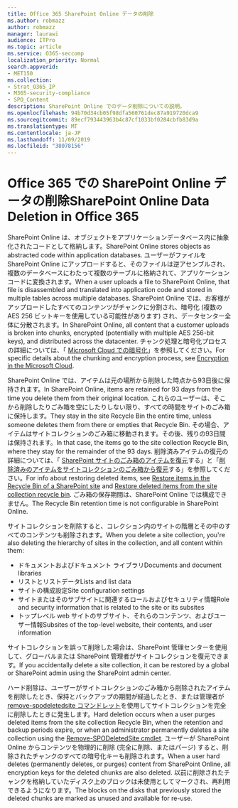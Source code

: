 ```yaml
---
title: Office 365 SharePoint Online データの削除
ms.author: robmazz
author: robmazz
manager: laurawi
audience: ITPro
ms.topic: article
ms.service: O365-seccomp
localization_priority: Normal
search.appverid:
- MET150
ms.collection:
- Strat_O365_IP
- M365-security-compliance
- SPO_Content
description: SharePoint Online でのデータ削除についての説明。
ms.openlocfilehash: 94b70d34cb05f98dfa560761dec87a919720dca9
ms.sourcegitcommit: 89ecf793443963b4c87cf1033bf0284cbfb83d9a
ms.translationtype: MT
ms.contentlocale: ja-JP
ms.lasthandoff: 11/09/2019
ms.locfileid: "38078156"
---
```

# <a name="sharepoint-online-data-deletion-in-office-365"></a><span data-ttu-id="e5290-103">Office 365 での SharePoint Online データの削除</span><span class="sxs-lookup"><span data-stu-id="e5290-103">SharePoint Online Data Deletion in Office 365</span></span>

<span data-ttu-id="e5290-104">SharePoint Online は、オブジェクトをアプリケーションデータベース内に抽象化されたコードとして格納します。</span><span class="sxs-lookup"><span data-stu-id="e5290-104">SharePoint Online stores objects as abstracted code within application databases.</span></span> <span data-ttu-id="e5290-105">ユーザーがファイルを SharePoint Online にアップロードすると、そのファイルは逆アセンブルされ、複数のデータベースにわたって複数のテーブルに格納されて、アプリケーションコードに変換されます。</span><span class="sxs-lookup"><span data-stu-id="e5290-105">When a user uploads a file to SharePoint Online, that file is disassembled and translated into application code and stored in multiple tables across multiple databases.</span></span> <span data-ttu-id="e5290-106">SharePoint Online では、お客様がアップロードしたすべてのコンテンツがチャンクに分割され、暗号化 (複数の AES 256 ビットキーを使用している可能性があります) され、データセンター全体に分散されます。</span><span class="sxs-lookup"><span data-stu-id="e5290-106">In SharePoint Online, all content that a customer uploads is broken into chunks, encrypted (potentially with multiple AES 256-bit keys), and distributed across the datacenter.</span></span> <span data-ttu-id="e5290-107">チャンク処理と暗号化プロセスの詳細については、「 [Microsoft Cloud での暗号化](https://docs.microsoft.com/microsoft-365/compliance/office-365-encryption-in-the-microsoft-cloud-overview)」を参照してください。</span><span class="sxs-lookup"><span data-stu-id="e5290-107">For specific details about the chunking and encryption process, see [Encryption in the Microsoft Cloud](https://docs.microsoft.com/microsoft-365/compliance/office-365-encryption-in-the-microsoft-cloud-overview).</span></span> 

<span data-ttu-id="e5290-108">SharePoint Online では、アイテムは元の場所から削除した時点から93日後に保持されます。</span><span class="sxs-lookup"><span data-stu-id="e5290-108">In SharePoint Online, items are retained for 93 days from the time you delete them from their original location.</span></span> <span data-ttu-id="e5290-109">これらのユーザーは、そこから削除したりごみ箱を空にしたりしない限り、すべての時間をサイトのごみ箱に保持します。</span><span class="sxs-lookup"><span data-stu-id="e5290-109">They stay in the site Recycle Bin the entire time, unless someone deletes them from there or empties that Recycle Bin.</span></span> <span data-ttu-id="e5290-110">その場合、アイテムはサイトコレクションのごみ箱に移動されます。その後、残りの93日間は保持されます。</span><span class="sxs-lookup"><span data-stu-id="e5290-110">In that case, the items go to the site collection Recycle Bin, where they stay for the remainder of the 93 days.</span></span> <span data-ttu-id="e5290-111">削除済みアイテムの復元の詳細については、「 [SharePoint サイトのごみ箱のアイテムを復元](https://support.office.com/article/6df466b6-55f2-4898-8d6e-c0dff851a0be#ID0EAADAAA=Online
)する」と「[削除済みのアイテムをサイトコレクションのごみ箱から復元](https://support.office.com/article/5fa924ee-16d7-487b-9a0a-021b9062d14b)する」を参照してください。</span><span class="sxs-lookup"><span data-stu-id="e5290-111">For info about restoring deleted items, see [Restore items in the Recycle Bin of a SharePoint site](https://support.office.com/article/6df466b6-55f2-4898-8d6e-c0dff851a0be#ID0EAADAAA=Online
) and [Restore deleted items from the site collection recycle bin](https://support.office.com/article/5fa924ee-16d7-487b-9a0a-021b9062d14b).</span></span> <span data-ttu-id="e5290-112">ごみ箱の保存期間は、SharePoint Online では構成できません。</span><span class="sxs-lookup"><span data-stu-id="e5290-112">The Recycle Bin retention time is not configurable in SharePoint Online.</span></span>

<span data-ttu-id="e5290-113">サイトコレクションを削除すると、コレクション内のサイトの階層とその中のすべてのコンテンツも削除されます。</span><span class="sxs-lookup"><span data-stu-id="e5290-113">When you delete a site collection, you're also deleting the hierarchy of sites in the collection, and all content within them:</span></span>

- <span data-ttu-id="e5290-114">ドキュメントおよびドキュメント ライブラリ</span><span class="sxs-lookup"><span data-stu-id="e5290-114">Documents and document libraries</span></span>
- <span data-ttu-id="e5290-115">リストとリストデータ</span><span class="sxs-lookup"><span data-stu-id="e5290-115">Lists and list data</span></span>
- <span data-ttu-id="e5290-116">サイトの構成設定</span><span class="sxs-lookup"><span data-stu-id="e5290-116">Site configuration settings</span></span>
- <span data-ttu-id="e5290-117">サイトまたはそのサブサイトに関連するロールおよびセキュリティ情報</span><span class="sxs-lookup"><span data-stu-id="e5290-117">Role and security information that is related to the site or its subsites</span></span>
- <span data-ttu-id="e5290-118">トップレベル web サイトのサブサイト、それらのコンテンツ、およびユーザー情報</span><span class="sxs-lookup"><span data-stu-id="e5290-118">Subsites of the top-level website, their contents, and user information</span></span>

<span data-ttu-id="e5290-119">サイトコレクションを誤って削除した場合は、SharePoint 管理センターを使用して、グローバルまたは SharePoint 管理者がサイトコレクションを復元できます。</span><span class="sxs-lookup"><span data-stu-id="e5290-119">If you accidentally delete a site collection, it can be restored by a global or SharePoint admin using the SharePoint admin center.</span></span> 

<span data-ttu-id="e5290-120">ハード削除は、ユーザーがサイトコレクションのごみ箱から削除されたアイテムを削除したとき、保持とバックアップの期間が経過したとき、または管理者が[remove-spodeletedsite コマンドレット](/powershell/module/sharepoint-online/Remove-SPODeletedSite?view=sharepoint-ps)を使用してサイトコレクションを完全に削除したときに発生します。</span><span class="sxs-lookup"><span data-stu-id="e5290-120">Hard deletion occurs when a user purges deleted items from the site collection Recycle Bin, when the retention and backup periods expire, or when an administrator permanently deletes a site collection using the [Remove-SPODeletedSite cmdlet](/powershell/module/sharepoint-online/Remove-SPODeletedSite?view=sharepoint-ps).</span></span> <span data-ttu-id="e5290-121">ユーザーが SharePoint Online からコンテンツを物理的に削除 (完全に削除、またはパージ) すると、削除されたチャンクのすべての暗号化キーも削除されます。</span><span class="sxs-lookup"><span data-stu-id="e5290-121">When a user hard deletes (permanently deletes, or purges) content from SharePoint Online, all encryption keys for the deleted chunks are also deleted.</span></span> <span data-ttu-id="e5290-122">以前に削除されたチャンクを格納していたディスク上のブロックは未使用としてマークされ、再利用できるようになります。</span><span class="sxs-lookup"><span data-stu-id="e5290-122">The blocks on the disks that previously stored the deleted chunks are marked as unused and available for re-use.</span></span>
